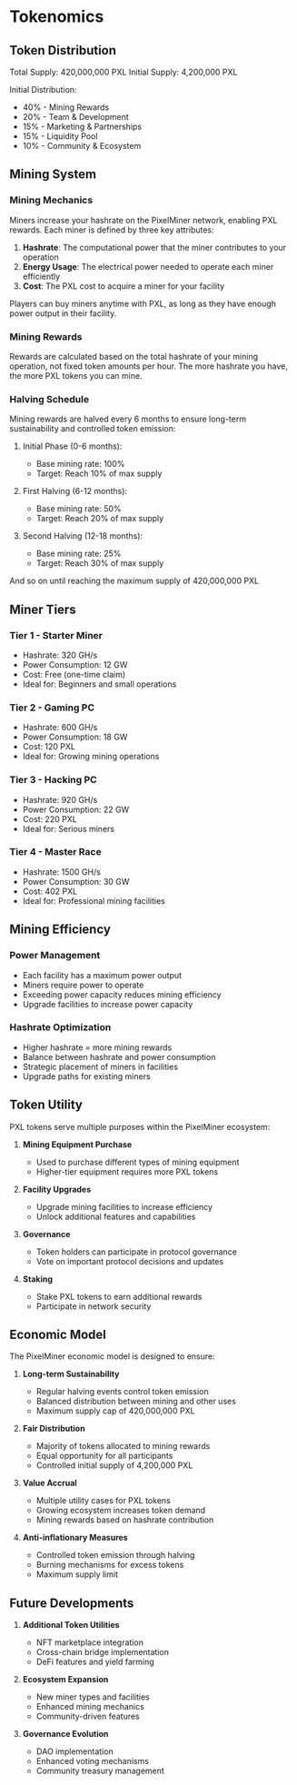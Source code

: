 # Tokenomics

## Token Distribution

Total Supply: 420,000,000 PXL
Initial Supply: 4,200,000 PXL

Initial Distribution:
- 40% - Mining Rewards
- 20% - Team & Development
- 15% - Marketing & Partnerships
- 15% - Liquidity Pool
- 10% - Community & Ecosystem

## Mining System

### Mining Mechanics
Miners increase your hashrate on the PixelMiner network, enabling PXL rewards. Each miner is defined by three key attributes:

1. **Hashrate**: The computational power that the miner contributes to your operation
2. **Energy Usage**: The electrical power needed to operate each miner efficiently
3. **Cost**: The PXL cost to acquire a miner for your facility

Players can buy miners anytime with PXL, as long as they have enough power output in their facility.

### Mining Rewards
Rewards are calculated based on the total hashrate of your mining operation, not fixed token amounts per hour. The more hashrate you have, the more PXL tokens you can mine.

### Halving Schedule
Mining rewards are halved every 6 months to ensure long-term sustainability and controlled token emission:

1. Initial Phase (0-6 months):
   - Base mining rate: 100%
   - Target: Reach 10% of max supply

2. First Halving (6-12 months):
   - Base mining rate: 50%
   - Target: Reach 20% of max supply

3. Second Halving (12-18 months):
   - Base mining rate: 25%
   - Target: Reach 30% of max supply

And so on until reaching the maximum supply of 420,000,000 PXL

## Miner Tiers

### Tier 1 - Starter Miner
- Hashrate: 320 GH/s
- Power Consumption: 12 GW
- Cost: Free (one-time claim)
- Ideal for: Beginners and small operations

### Tier 2 - Gaming PC
- Hashrate: 600 GH/s
- Power Consumption: 18 GW
- Cost: 120 PXL
- Ideal for: Growing mining operations

### Tier 3 - Hacking PC
- Hashrate: 920 GH/s
- Power Consumption: 22 GW
- Cost: 220 PXL
- Ideal for: Serious miners

### Tier 4 - Master Race
- Hashrate: 1500 GH/s
- Power Consumption: 30 GW
- Cost: 402 PXL
- Ideal for: Professional mining facilities

## Mining Efficiency

### Power Management
- Each facility has a maximum power output
- Miners require power to operate
- Exceeding power capacity reduces mining efficiency
- Upgrade facilities to increase power capacity

### Hashrate Optimization
- Higher hashrate = more mining rewards
- Balance between hashrate and power consumption
- Strategic placement of miners in facilities
- Upgrade paths for existing miners

## Token Utility

PXL tokens serve multiple purposes within the PixelMiner ecosystem:

1. **Mining Equipment Purchase**
   - Used to purchase different types of mining equipment
   - Higher-tier equipment requires more PXL tokens

2. **Facility Upgrades**
   - Upgrade mining facilities to increase efficiency
   - Unlock additional features and capabilities

3. **Governance**
   - Token holders can participate in protocol governance
   - Vote on important protocol decisions and updates

4. **Staking**
   - Stake PXL tokens to earn additional rewards
   - Participate in network security

## Economic Model

The PixelMiner economic model is designed to ensure:

1. **Long-term Sustainability**
   - Regular halving events control token emission
   - Balanced distribution between mining and other uses
   - Maximum supply cap of 420,000,000 PXL

2. **Fair Distribution**
   - Majority of tokens allocated to mining rewards
   - Equal opportunity for all participants
   - Controlled initial supply of 4,200,000 PXL

3. **Value Accrual**
   - Multiple utility cases for PXL tokens
   - Growing ecosystem increases token demand
   - Mining rewards based on hashrate contribution

4. **Anti-inflationary Measures**
   - Controlled token emission through halving
   - Burning mechanisms for excess tokens
   - Maximum supply limit

## Future Developments

1. **Additional Token Utilities**
   - NFT marketplace integration
   - Cross-chain bridge implementation
   - DeFi features and yield farming

2. **Ecosystem Expansion**
   - New miner types and facilities
   - Enhanced mining mechanics
   - Community-driven features

3. **Governance Evolution**
   - DAO implementation
   - Enhanced voting mechanisms
   - Community treasury management 